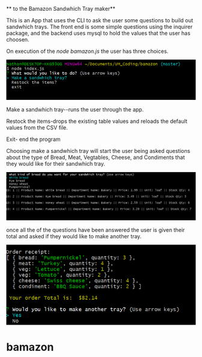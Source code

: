  


** to the Bamazon Sandwhich Tray maker**

This is an App that uses the CLI to ask the user some questions to build out sandwhich trays.  The front end is some simple questions using the inquirer package, and the backend uses mysql to hold the values that the user has choosen.

On execution of the *node bamazon.js* the user has three choices.

![First](https://github.com/olsonathan/bamazon/blob/master/first.PNG)
 

Make a sandwhich tray--runs the user through the app.

Restock the items-drops the existing table values and reloads the default values from the CSV file.

Exit- end the program

Choosing make a sandwhich tray will start the user being asked questions about the type of Bread, Meat, Vegtables, Cheese, and Condiments that they would like for their sandwhich tray.

 ![Second](https://github.com/olsonathan/bamazon/blob/master/second.PNG)


once all the of the questions have been answered the user is given their total and asked if they would like to make another tray.

 

![Third](https://github.com/olsonathan/bamazon/blob/master/third.PNG)





# bamazon
